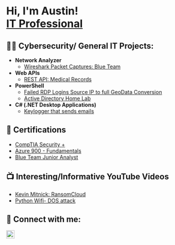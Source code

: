 <h1>Hi, I'm Austin! <br/> </a> <a href="https://www.linkedin.com/in/digtialforensics5/details/certifications//"> IT Professional</a> </h1>

<h2>👨‍💻 Cybersecurity/ General IT Projects:</h2>
  
- <b>Network Analyzer</b>
  - [Wireshark Packet Captures: Blue Team](https://github.com/Light89byte/NetworkAnalyzer/blob/main/README.md)
- <b>Web APIs</b>
  - [REST API: Medical Records](https://github.com/Light89byte/WEBAPI/blob/main/README.md)
- <b>PowerShell</b>
  - [Failed RDP Logins Source IP to full GeoData Conversion](https://github.com/Light89byte/SIEM)
  - [Active Directory Home Lab](https://github.com/Light89byte/ActiveDirectoryLab/tree/main)
- <b>C# (.NET Desktop Applications)</b>
  - [Keylogger that sends emails](https://github.com/Light89byte/KeyloggerEmail)

<h2> 📃 Certifications</h2>

  - [CompTIA Security +](https://www.credly.com/badges/206b730a-ca47-430c-a312-30e5e6260747/public_url)
  - [Azure 900 - Fundamentals](https://learn.microsoft.com/en-us/users/austinallred-7369/transcript/71wnehp22geznjl)
  - [Blue Team Junior Analyst](https://elearning.securityblue.team/home/certificate/962335418)
<h2>📺 Interesting/Informative YouTube Videos</h2>

- [Kevin Mitnick: RansomCloud](https://youtu.be/e16STDOf-xs?si=jkxubdy40ey4W3Ys)
- [Python Wifi- DOS attack](https://youtu.be/iGXB5NanUK4?si=wK71dk6Qp_SPkEaX)


<h2> 🤳 Connect with me:</h2>

[<img align="left" alt="AustinAllred | LinkedIn" width="22px" src="https://cdn.jsdelivr.net/npm/simple-icons@v3/icons/linkedin.svg" />][linkedin]


[linkedin]: https://www.linkedin.com/in/digtialforensics5/

<!--


